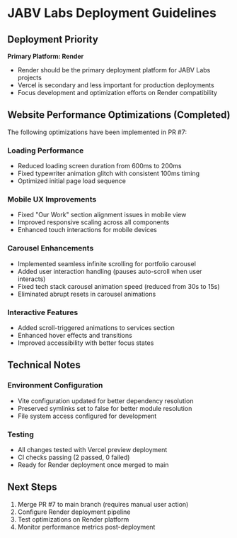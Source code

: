 # JABV Labs Deployment Guidelines

## Deployment Priority

**Primary Platform: Render**
- Render should be the primary deployment platform for JABV Labs projects
- Vercel is secondary and less important for production deployments
- Focus development and optimization efforts on Render compatibility

## Website Performance Optimizations (Completed)

The following optimizations have been implemented in PR #7:

### Loading Performance
- Reduced loading screen duration from 600ms to 200ms
- Fixed typewriter animation glitch with consistent 100ms timing
- Optimized initial page load sequence

### Mobile UX Improvements
- Fixed "Our Work" section alignment issues in mobile view
- Improved responsive scaling across all components
- Enhanced touch interactions for mobile devices

### Carousel Enhancements
- Implemented seamless infinite scrolling for portfolio carousel
- Added user interaction handling (pauses auto-scroll when user interacts)
- Fixed tech stack carousel animation speed (reduced from 30s to 15s)
- Eliminated abrupt resets in carousel animations

### Interactive Features
- Added scroll-triggered animations to services section
- Enhanced hover effects and transitions
- Improved accessibility with better focus states

## Technical Notes

### Environment Configuration
- Vite configuration updated for better dependency resolution
- Preserved symlinks set to false for better module resolution
- File system access configured for development

### Testing
- All changes tested with Vercel preview deployment
- CI checks passing (2 passed, 0 failed)
- Ready for Render deployment once merged to main

## Next Steps

1. Merge PR #7 to main branch (requires manual user action)
2. Configure Render deployment pipeline
3. Test optimizations on Render platform
4. Monitor performance metrics post-deployment
